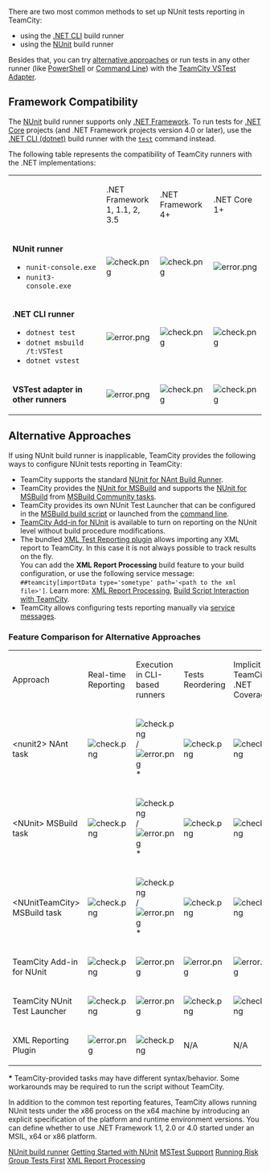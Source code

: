 [//]: # (title: NUnit Support)
[//]: # (auxiliary-id: NUnit Support)

There are two most common methods to set up NUnit tests reporting in TeamCity:
* using the [.NET CLI](net.md) build runner
* using the [NUnit](nunit.md) build runner

Besides that, you can try [alternative approaches](#Alternative+Approaches) or run tests in any other runner (like [PowerShell](powershell.md) or [Command Line](command-line.md)) with the [TeamCity VSTest Adapter](https://github.com/JetBrains/TeamCity.VSTest.TestAdapter).

## Framework Compatibility

The [NUnit](nunit.md) build runner supports only [.NET Framework](https://docs.microsoft.com/en-us/dotnet/framework/get-started/overview). To run tests for [.NET Core](https://docs.microsoft.com/en-us/dotnet/framework/get-started/net-core-and-open-source) projects (and .NET Framework projects version 4.0 or later), use the [.NET CLI (dotnet)](net.md) build runner with the [`test`](https://docs.microsoft.com/en-us/dotnet/core/tools/dotnet-test) command instead.

The following table represents the compatibility of TeamCity runners with the .NET implementations:

<table width="550">

<tr>

<td width="250">

</td>

<td width="100">

.NET Framework 1, 1.1, 2, 3.5

</td>

<td width="100">

.NET Framework 4+

</td>

<td width="100">

.NET Core 1+

</td>

</tr>

<tr>

<td>

__NUnit runner__
* `nunit-console.exe`
* `nunit3-console.exe`

</td>

<td>

![check.png](check.png)

</td>

<td>

![check.png](check.png)

</td>

<td>

![error.png](error.png)

</td>

</tr>

<tr>

<td>

__.NET CLI runner__
* `dotnest test`
* `dotnet msbuild /t:VSTest`
* `dotnet vstest`

</td>

<td>

![error.png](error.png)

</td>

<td>

![check.png](check.png)

</td>

<td>

![check.png](check.png)

</td>

</tr>

<tr>

<td>

__VSTest adapter in other runners__

</td>

<td>

![error.png](error.png)

</td>

<td>

![check.png](check.png)

</td>

<td>

![check.png](check.png)

</td>

</tr>

</table>

## Alternative Approaches

If using NUnit build runner is inapplicable, TeamCity provides the following ways to configure NUnit tests reporting in TeamCity:
* TeamCity supports the standard [NUnit for NAnt Build Runner](nunit-for-nant-build-runner.md).
* TeamCity provides the [NUnit for MSBuild](nunit-for-msbuild.md) and supports the [NUnit for MSBuild](nunit-for-msbuild.md) from [MSBuild Community tasks](http://msbuildtasks.tigris.org/).
* TeamCity provides its own NUnit Test Launcher that can be configured in the [MSBuild build script](nunit-for-msbuild.md) or launched from the [command line](teamcity-nunit-test-launcher.md).
* [TeamCity Add-in for NUnit](teamcity-addin-for-nunit.md) is available to turn on reporting on the NUnit level without build procedure modifications. 
* The bundled [XML Test Reporting plugin](xml-report-processing.md) allows importing any XML report to TeamCity. In this case it is not always possible to track results on the fly.   
    You can add the __XML Report Processing__ build feature to your build configuration, or use the following service message: `##teamcity[importData type='sometype' path='<path to the xml file>']`. Learn more: [XML Report Processing](xml-report-processing.md), [Build Script Interaction with TeamCity](service-messages.md#Importing+XML+Reports).
* TeamCity allows configuring tests reporting manually via [service messages](build-script-interaction-with-teamcity.md).

### Feature Comparison for Alternative Approaches

<table><tr>

<td>

Approach


</td>

<td>

Real-time Reporting


</td>

<td>

Execution in CLI-based runners


</td>

<td>

Tests Reordering


</td>

<td>

Implicit TeamCity .NET Coverage


</td></tr><tr>

<td>

\<nunit2\> NAnt task


</td>

<td>

![check.png](check.png)

</td>

<td>

![check.png](check.png)/![error.png](error.png)\*


</td>

<td>

![check.png](check.png)

</td>

<td>

![check.png](check.png)

</td></tr><tr>

<td>

\<NUnit\> MSBuild task


</td>

<td>

![check.png](check.png)

</td>

<td>

![check.png](check.png)/![error.png](error.png)\*


</td>

<td>

![check.png](check.png)

</td>

<td>

![check.png](check.png)

</td></tr><tr>

<td>

\<NUnitTeamCity\> MSBuild task


</td>

<td>

![check.png](check.png)

</td>

<td>

![check.png](check.png)/![error.png](error.png)\*


</td>

<td>

![check.png](check.png)

</td>

<td>

![check.png](check.png)

</td></tr><tr>

<td>

TeamCity Add-in for NUnit

</td>

<td>

![check.png](check.png)

</td>

<td>

![error.png](error.png)

</td>

<td>

![error.png](error.png)

</td>

<td>

![error.png](error.png)

</td></tr><tr>

<td>

TeamCity NUnit Test Launcher

</td>

<td>

![check.png](check.png)

</td>

<td>

![error.png](error.png)

</td>

<td>

![check.png](check.png)

</td>

<td>

![check.png](check.png)

</td></tr><tr>

<td>

XML Reporting Plugin

</td>

<td>

![error.png](error.png)

</td>

<td>

![check.png](check.png)

</td>

<td>

N/A

</td>

<td>

N/A


</td></tr></table>

__\*__ TeamCity-provided tasks may have different syntax/behavior. Some workarounds may be required to run the script without TeamCity.

In addition to the common test reporting features, TeamCity allows running NUnit tests under the x86 process on the x64 machine by introducing an explicit specification of the platform and runtime environment versions. You can define whether to use .NET Framework 1.1, 2.0 or 4.0 started under an MSIL, x64 or x86 platform.

 <seealso>
        <category ref="admin-guide">
            <a href="nunit.md">NUnit build runner</a>
            <a href="getting-started-with-nunit.md">Getting Started with NUnit</a>
            <a href="mstest-support.md">MSTest Support</a>
            <a href="running-risk-group-tests-first.md">Running Risk Group Tests First</a>
            <a href="xml-report-processing.md">XML Report Processing</a>
        </category>
</seealso>